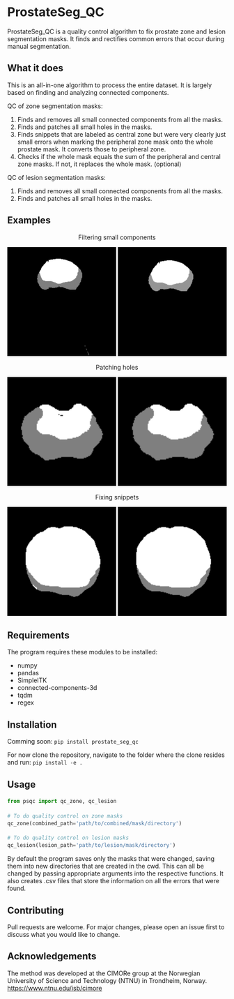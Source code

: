 # ProstateSeg_QC


ProstateSeg_QC is a quality control algorithm to fix prostate zone and lesion segmentation masks. It finds and rectifies common errors that occur during manual segmentation.

## What it does

This is an all-in-one algorithm to process the entire dataset. It is largely based on finding and analyzing connected components.

QC of zone segmentation masks:

1. Finds and removes all small connected components from all the masks.
2. Finds and patches all small holes in the masks.
3. Finds snippets that are labeled as central zone but were very clearly just small errors when marking the peripheral zone mask onto the whole prostate mask. It converts those to peripheral zone.
4. Checks if the whole mask equals the sum of the peripheral and central zone masks. If not, it replaces the whole mask. (optional)

QC of lesion segmentation masks:
1. Finds and removes all small connected components from all the masks.
2. Finds and patches all small holes in the masks.

## Examples

<p align="center"> Filtering small components </p>

<p align="center"> <img title="Filtering small components" src="./examples/fragment_before.png" width="250" height="250" /> <img src="./examples/fragment_after.png" width="250" height="250" alt="example 1"/> 
</p>


<p align="center"> Patching holes </p>
<p align="center"><img src="./examples/hole_before.png" width="250" height="250" /> <img src="./examples/hole_after.png" width="250" height="250" alt="example 2"/> 
</p>

<p align="center">Fixing snippets</p>
 <p align="center"><img src="./examples/snippet_before.png" width="250" height="250" /> <img src="./examples/snippet_after.png" width="250" height="250" alt="example 3"/> 
</p>

## Requirements

The program requires these modules to be installed:

- numpy
- pandas
- SimpleITK
- connected-components-3d
- tqdm
- regex

## Installation
Comming soon:
`pip install prostate_seg_qc`

For now clone the repository, navigate to the folder where the clone resides and run: `pip install -e .`

## Usage
```python
from psqc import qc_zone, qc_lesion

# To do quality control on zone masks
qc_zone(combined_path='path/to/combined/mask/directory')

# To do quality control on lesion masks
qc_lesion(lesion_path='path/to/lesion/mask/directory')
```



By default the program saves only the masks that were changed, saving them into new directories that are created in the cwd. This can all be changed by passing appropriate arguments into the respective functions. It also creates .csv files that store the information on all the errors that were found.

## Contributing
Pull requests are welcome. For major changes, please open an issue first to discuss what you would like to change.

## Acknowledgements
The method was developed at the CIMORe group at the Norwegian University of Science and Technology (NTNU) in Trondheim, Norway. https://www.ntnu.edu/isb/cimore